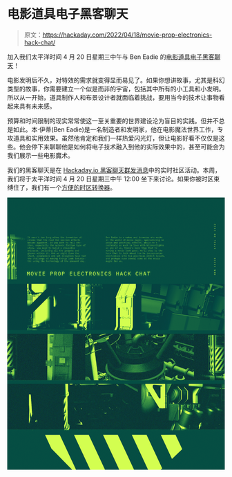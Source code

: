 # 电影道具电子黑客聊天

> 原文：<https://hackaday.com/2022/04/18/movie-prop-electronics-hack-chat/>

加入我们太平洋时间 4 月 20 日星期三中午与 Ben Eadie 的[电影道具电子黑客聊天](https://hackaday.io/event/184753-movie-prop-electronics-hack-chat)！

电影发明后不久，对特效的需求就变得显而易见了。如果你想讲故事，尤其是科幻类型的故事，你需要建立一个似是而非的宇宙，包括其中所有的小工具和小发明。所以从一开始，道具制作人和布景设计者就面临着挑战，要用当今的技术让事物看起来具有未来感。

预算和时间限制的现实常常使这一至关重要的世界建设沦为盲目的实践。但并不总是如此。本·伊蒂(Ben Eadie)是一名制造者和发明家，他在电影魔法世界工作，专攻道具和实用效果。虽然他肯定和我们一样热爱闪光灯，但让电影好看不仅仅是这些。他会停下来聊聊他是如何将电子技术融入到他的实际效果中的，甚至可能会为我们展示一些电影魔术。

我们的黑客聊天是在 [Hackaday.io 黑客聊天群发消息](https://hackaday.io/messages/room/2369)中的实时社区活动。本周，我们将于太平洋时间 4 月 20 日星期三中午 12:00 坐下来讨论。如果你被时区束缚住了，我们有一个[方便的时区转换器](https://www.timeanddate.com/countdown/generic?iso=20220420T12&p0=224&msg=Movie+Prop+Electronics+Hack+Chat&font=cursive)。

[![](img/19f80298486460fc6aabb091ab2f7046.png)](https://hackaday.com/wp-content/uploads/2022/04/MoviePropElectronicsHackChatPosterV1.jpeg)